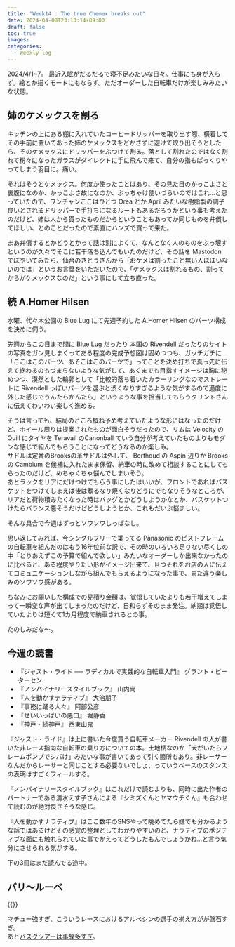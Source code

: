 ```yaml
---
title: "Week14 : The true Chemex breaks out"
date: 2024-04-08T23:13:14+09:00
draft: false
toc: true
images:
categories:
  - Weekly log
---
```

2024/4/1~7。
最近入眠がだるだるで寝不足みたいな日々。仕事にも身が入らず。絵とか描くモードにもならず。ただオーダーした自転車だけが楽しみみたいな状態。

<!--more-->

## 姉のケメックスを割る

キッチンの上にある棚に入れていたコーヒードリッパーを取り出す際、横着してその手前に置いてあった姉のケメックスをどかさずに避けて取り出そうとしたら、そのケメックスにドリッパーをぶつけて割る。落として割れたのではなく割れて粉々になったガラスがダイレクトに手に飛んで来て、自分の指もぱっくりやってしまう羽目に。痛い。

それはそうとケメックス。何度か使ったことはあり、その見た目のかっこよさと裏腹になのか、かっこよさ故になのか、ぶっちゃけ使いづらいのではこれ…と思っていたので、ワンチャンここはひとつ Orea とか April みたいな樹脂製の調子良いとされるドリッパーで手打ちになるルートもあるだろうかという事も考えたのだけど、姉は人から貰ったものだからということもあってか同じものを弁償してほしい、とのことだったので素直にハンズで買って来た。

まあ弁償するとかどうとかって話は別によくて、なんとなく人のものをぶっ壊すというのが久々でそこに若干落ち込んでもいたのだけど、その話を Mastodon でぼやいてみたら、仙台のさとうさんから「おケメは割ったこと無い人ほぼいないのでは」というお言葉をいただいたので、「ケメックスは割れるもの、割ってからがケメックスなのだ」という事にして立ち直った。

## 続 A.Homer Hilsen

水曜、代々木公園の Blue Lug にて先週予約した A.Homer Hilsen のパーツ構成を決めに伺う。

先週からこの日まで間に Blue Lug だったり 本国の Rivendell だったりのサイトの写真をガン見しまくってある程度の完成予想図は固めつつも、ガッチガチに「ここはこのパーツ、あそこはこのパーツで」ってことを決め打ちで真っ先に伝えて終わるのもつまらないような気がして、あくまでも目指すイメージは胸に秘めつつ、漠然とした輪郭として「比較的落ち着いたカラーリングなのでストレートに Rivendell っぽいパーツを選ぶと渋くなりすぎるような気がするので適度に外した感じでうんたらかんたら」というような事を担当してもらうクリントさんに伝えてわいわい楽しく進める。

そうは言っても、結局のところ概ね予め考えていたような形にはなったのだけど、ホイール周りは提案されたものが面白そうだったので、リムは Velocity の Quill にタイヤを Teravail のCanonball ていう自分が考えていたものよりもモダンな感じで組んでもらうことになってどうなるのか楽しみ。  
サドルは定番のBrooksの革サドルは外して、 Berthoud の Aspin 辺りか Brooks の Cambium を候補に入れたまま保留、納車の時に改めて相談することにしてもらったのだけど、めちゃくちゃ悩んでしまいそう。  
あとラックをリアにだけつけてもらう事にしたはいいが、フロントであればバスケットをつけてしまえば後は煮るなり焼くなりどうにでもなりそうなところが、リアだと荷物積みたくなった時はバッグとかどうしようかなとか、バスケットつけたらバランス悪そうだけどどうしようとか、これもだいぶ悩ましい。

そんな具合で今週はずっとソワソワしっぱなし。

思い返してみれば、今シングルフリーで乗ってる Panasonic のピストフレームの自転車を組んだのはもう16年位前な訳で、その時のいろいろ足りない尽くしの中「とりあえずこの予算で組んで欲しい」みたいなオーダーしか出来なかったのに比べると、ある程度やりたい形がイメージ出来て、且つそれをお店の人に伝えてコミュニケーションしながら組んでもらえるようになった事で、また違う楽しみのソワソワ感がある。

ちなみにお願いした構成での見積り金額は、覚悟していたよりも若干増えてしまって一瞬変な声が出てしまったのだけど、日和らずそのまま発注。納期は覚悟していたよりは短くて1カ月程度で納車されるとの事。

たのしみだな～。

## 今週の読書

- 『ジャスト・ライド ── ラディカルで実践的な自転車入門』 グラント・ピーターセン
- 『ノンバイナリースタイルブック』 山内尚
- 『人を動かすナラティブ』 大治朋子
- 『事務に踊る人々』 阿部公彦
- 『せいいっぱいの悪口』 堀静香
- 『神戸・続神戸』 西東山鬼

『ジャスト・ライド』は上に書いた今度買う自転車メーカー Rivendell の人が書いた非レース指向な自転車の乗り方についての本。土地柄なのか「犬がいたらフレームポンプでシバけ」みたいな事が書いてあって引く箇所もあり。非レーサーなんだからレーサーと同じことする必要ないでしょ、っていうベースのスタンスの表明はすごくフィールする。

『ノンバイナリースタイルブック』はこれだけで読むよりも、同時に出た作者のパートナーである清水えす子さんによる『シミズくんとヤマウチくん』も合わせて読むのが絶対良さそうな感じ。

『人を動かすナラティブ』はここ数年のSNSやって眺めてたら嫌でも分かるような話ではあるけどその感覚の整理としてわかりやすいのと、ナラティブのポジティブな面にも触れられていた事でかえってどうしたもんでしょうかね…と言う気分にさせられる気がする。

下の3冊はまだ読んでる途中。

## パリ～ルーベ

{{<youtube CzEz_ZP2clI>}}

マチュー強すぎ、こういうレースにおけるアルペシンの選手の揃え方がが盤石すぎ。  
あと[バスクツアーは事故多すぎ](https://www.youtube.com/watch?v=r58I6buCUA0)。
